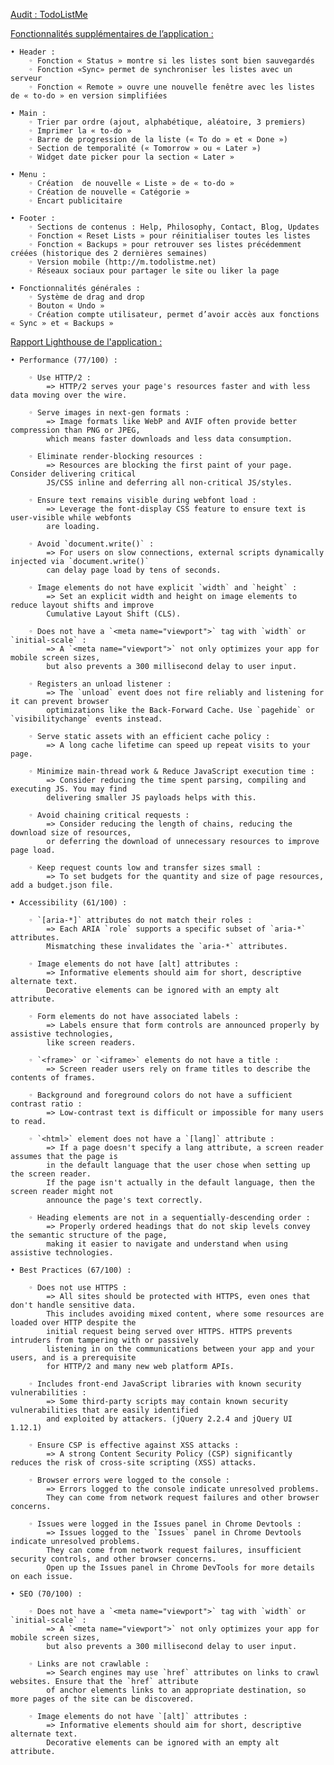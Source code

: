 <ins>Audit : TodoListMe</ins>


<ins>Fonctionnalités supplémentaires de l’application :</ins>

    • Header :
        ◦ Fonction « Status » montre si les listes sont bien sauvegardés
        ◦ Fonction «Sync» permet de synchroniser les listes avec un serveur
        ◦ Fonction « Remote » ouvre une nouvelle fenêtre avec les listes de « to-do » en version simplifiées

    • Main :
        ◦ Trier par ordre (ajout, alphabétique, aléatoire, 3 premiers)
        ◦ Imprimer la « to-do »
        ◦ Barre de progression de la liste (« To do » et « Done »)
        ◦ Section de temporalité (« Tomorrow » ou « Later »)
        ◦ Widget date picker pour la section « Later »

    • Menu :
        ◦ Création  de nouvelle « Liste » de « to-do »
        ◦ Création de nouvelle « Catégorie »
        ◦ Encart publicitaire

    • Footer :
        ◦ Sections de contenus : Help, Philosophy, Contact, Blog, Updates
        ◦ Fonction « Reset Lists » pour réinitialiser toutes les listes
        ◦ Fonction « Backups » pour retrouver ses listes précédemment créées (historique des 2 dernières semaines)
        ◦ Version mobile (http://m.todolistme.net)
        ◦ Réseaux sociaux pour partager le site ou liker la page

    • Fonctionnalités générales :
        ◦ Système de drag and drop
        ◦ Bouton « Undo »
        ◦ Création compte utilisateur, permet d’avoir accès aux fonctions « Sync » et « Backups »


<ins>Rapport Lighthouse de l'application :</ins>

    • Performance (77/100) :

        ◦ Use HTTP/2 :
            => HTTP/2 serves your page's resources faster and with less data moving over the wire.

        ◦ Serve images in next-gen formats :
            => Image formats like WebP and AVIF often provide better compression than PNG or JPEG, 
            which means faster downloads and less data consumption.

        ◦ Eliminate render-blocking resources :
            => Resources are blocking the first paint of your page. Consider delivering critical 
            JS/CSS inline and deferring all non-critical JS/styles.

        ◦ Ensure text remains visible during webfont load :
            => Leverage the font-display CSS feature to ensure text is user-visible while webfonts 
            are loading.

        ◦ Avoid `document.write()` :
            => For users on slow connections, external scripts dynamically injected via `document.write()` 
            can delay page load by tens of seconds.
        
        ◦ Image elements do not have explicit `width` and `height` :
            => Set an explicit width and height on image elements to reduce layout shifts and improve 
            Cumulative Layout Shift (CLS).
        
        ◦ Does not have a `<meta name="viewport">` tag with `width` or `initial-scale` :
            => A `<meta name="viewport">` not only optimizes your app for mobile screen sizes, 
            but also prevents a 300 millisecond delay to user input.

        ◦ Registers an unload listener :
            => The `unload` event does not fire reliably and listening for it can prevent browser 
            optimizations like the Back-Forward Cache. Use `pagehide` or `visibilitychange` events instead.

        ◦ Serve static assets with an efficient cache policy :
            => A long cache lifetime can speed up repeat visits to your page.

        ◦ Minimize main-thread work & Reduce JavaScript execution time :
            => Consider reducing the time spent parsing, compiling and executing JS. You may find 
            delivering smaller JS payloads helps with this.
        
        ◦ Avoid chaining critical requests :
            => Consider reducing the length of chains, reducing the download size of resources, 
            or deferring the download of unnecessary resources to improve page load.

        ◦ Keep request counts low and transfer sizes small :
            => To set budgets for the quantity and size of page resources, add a budget.json file.

    • Accessibility (61/100) :

        ◦ `[aria-*]` attributes do not match their roles :
            => Each ARIA `role` supports a specific subset of `aria-*` attributes. 
            Mismatching these invalidates the `aria-*` attributes.

        ◦ Image elements do not have [alt] attributes :
            => Informative elements should aim for short, descriptive alternate text. 
            Decorative elements can be ignored with an empty alt attribute.

        ◦ Form elements do not have associated labels :
            => Labels ensure that form controls are announced properly by assistive technologies, 
            like screen readers.

        ◦ `<frame>` or `<iframe>` elements do not have a title :
            => Screen reader users rely on frame titles to describe the contents of frames.

        ◦ Background and foreground colors do not have a sufficient contrast ratio :
            => Low-contrast text is difficult or impossible for many users to read.
        
        ◦ `<html>` element does not have a `[lang]` attribute :
            => If a page doesn't specify a lang attribute, a screen reader assumes that the page is 
            in the default language that the user chose when setting up the screen reader.
            If the page isn't actually in the default language, then the screen reader might not 
            announce the page's text correctly.
        
        ◦ Heading elements are not in a sequentially-descending order :
            => Properly ordered headings that do not skip levels convey the semantic structure of the page, 
            making it easier to navigate and understand when using assistive technologies.

    • Best Practices (67/100) :

        ◦ Does not use HTTPS :
            => All sites should be protected with HTTPS, even ones that don't handle sensitive data.
            This includes avoiding mixed content, where some resources are loaded over HTTP despite the 
            initial request being served over HTTPS. HTTPS prevents intruders from tampering with or passively 
            listening in on the communications between your app and your users, and is a prerequisite 
            for HTTP/2 and many new web platform APIs.

        ◦ Includes front-end JavaScript libraries with known security vulnerabilities :
            => Some third-party scripts may contain known security vulnerabilities that are easily identified
            and exploited by attackers. (jQuery 2.2.4 and jQuery UI 1.12.1)

        ◦ Ensure CSP is effective against XSS attacks :
            => A strong Content Security Policy (CSP) significantly reduces the risk of cross-site scripting (XSS) attacks.

        ◦ Browser errors were logged to the console :
            => Errors logged to the console indicate unresolved problems. 
            They can come from network request failures and other browser concerns.

        ◦ Issues were logged in the Issues panel in Chrome Devtools :
            => Issues logged to the `Issues` panel in Chrome Devtools indicate unresolved problems.
            They can come from network request failures, insufficient security controls, and other browser concerns.
            Open up the Issues panel in Chrome DevTools for more details on each issue.
    
    • SEO (70/100) :

        ◦ Does not have a `<meta name="viewport">` tag with `width` or `initial-scale` :
            => A `<meta name="viewport">` not only optimizes your app for mobile screen sizes, 
            but also prevents a 300 millisecond delay to user input.

        ◦ Links are not crawlable :
            => Search engines may use `href` attributes on links to crawl websites. Ensure that the `href` attribute 
            of anchor elements links to an appropriate destination, so more pages of the site can be discovered.

        ◦ Image elements do not have `[alt]` attributes :
            => Informative elements should aim for short, descriptive alternate text. 
            Decorative elements can be ignored with an empty alt attribute.
